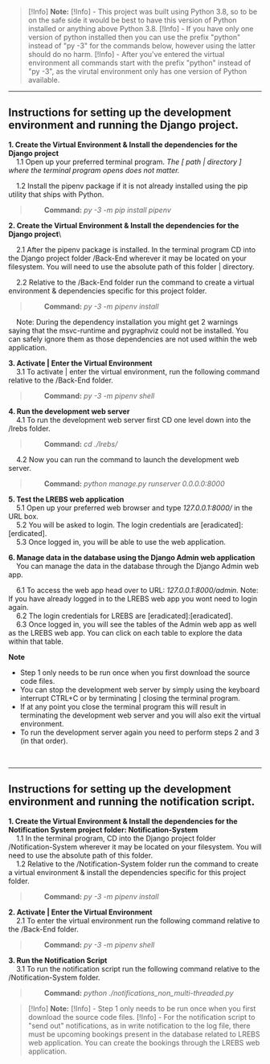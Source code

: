 > [!Info] **Note:**
> [!Info] - This project was built using Python 3.8, so to be on the safe side it would be best to have this version of Python installed or anything above Python 3.8.
> [!Info] - If you have only one version of python installed then you can use the prefix "python" instead of "py -3" for the commands below, however using the latter should do no harm.
> [!Info] - After you've entered the virtual environment all commands start with the prefix "python" instead of "py -3", as the virutal environment only has one version of Python available.

---


## Instructions for setting up the development environment and running the Django project.
**1. Create the Virtual Environment & Install the dependencies for the Django project**\
&nbsp;&nbsp;&nbsp;&nbsp;1.1 Open up your preferred terminal program. *The [ path | directory ] where the terminal program opens does not matter.*

&nbsp;&nbsp;&nbsp;&nbsp;1.2 Install the pipenv package if it is not already installed using the pip utility that ships with Python.

> &nbsp;&nbsp;&nbsp;&nbsp;&nbsp;&nbsp;&nbsp;&nbsp;**Command:** *py -3 -m pip install pipenv*

**2. Create the Virtual Environment & Install the dependencies for the Django project**\

&nbsp;&nbsp;&nbsp;&nbsp;2.1 After the pipenv package is installed. In the terminal program CD into the Django project folder /Back-End wherever it may be located on your filesystem. You will need to use the absolute path of this folder | directory.

&nbsp;&nbsp;&nbsp;&nbsp;2.2 Relative to the /Back-End folder run the command to create a virtual environment & dependencies specific for this project folder.

> &nbsp;&nbsp;&nbsp;&nbsp;&nbsp;&nbsp;&nbsp;&nbsp;**Command:** *py -3 -m pipenv install*

&nbsp;&nbsp;&nbsp;&nbsp;Note: During the dependency installation you might get 2 warnings saying that the msvc-runtime and pygraphviz could not be installed. You can safely ignore them as those dependencies are not used within the web application.

**3. Activate | Enter  the Virtual Environment**\
&nbsp;&nbsp;&nbsp;&nbsp;3.1 To activate | enter the virtual environment, run the following command relative to the /Back-End folder.

> &nbsp;&nbsp;&nbsp;&nbsp;&nbsp;&nbsp;&nbsp;&nbsp;**Command:** *py -3 -m pipenv shell*

**4. Run the development web server**\
&nbsp;&nbsp;&nbsp;&nbsp;4.1 To run the development web server first CD one level down into the /lrebs folder.

> &nbsp;&nbsp;&nbsp;&nbsp;&nbsp;&nbsp;&nbsp;&nbsp;**Command:** *cd ./lrebs/*

&nbsp;&nbsp;&nbsp;&nbsp;4.2 Now you can run the command to launch the development web server.

> &nbsp;&nbsp;&nbsp;&nbsp;&nbsp;&nbsp;&nbsp;&nbsp;**Command:** *python manage.py runserver 0.0.0.0:8000*

**5. Test the LREBS web application**\
&nbsp;&nbsp;&nbsp;&nbsp;5.1 Open up your preferred web browser and type *127.0.0.1:8000/* in the URL box.\
&nbsp;&nbsp;&nbsp;&nbsp;5.2 You will be asked to login. The login credentials are \[eradicated\]:\[erdicated].\
&nbsp;&nbsp;&nbsp;&nbsp;5.3 Once logged in, you will be able to use the web application.

**6. Manage data in the database using the Django Admin web application**\
&nbsp;&nbsp;&nbsp;&nbsp;You can manage the data in the database through the Django Admin web app.

&nbsp;&nbsp;&nbsp;&nbsp;6.1 To access the web app head over to URL: *127.0.0.1:8000/admin*. Note: If you have already logged in to the LREBS web app you wont need to login again.\
&nbsp;&nbsp;&nbsp;&nbsp;6.2 The login credentials for LREBS are \[eradicated\]:\[eradicated\].\
&nbsp;&nbsp;&nbsp;&nbsp;6.3 Once logged in, you will see the tables of the Admin web app as well as the LREBS web app. You can click on each table to explore the data within that table.

**Note**
- Step 1 only needs to be run once when you first download the source code files.
- You can stop the development web server by simply using the keyboard interrupt CTRL+C or by terminating | closing the terminal program.
- If at any point you close the terminal program this will result in terminating the development web server and you will also exit the virtual environment.
- To run the development server again you need to perform steps 2 and 3 (in that order).

<br>

---

## Instructions for setting up the development environment and running the notification script.

**1. Create the Virtual Environment & Install the dependencies for the Notification System project folder: Notification-System**\
&nbsp;&nbsp;&nbsp;&nbsp;1.1 In the terminal program, CD into the Django project folder /Notification-System wherever it may be located on your filesystem. You will need to use the absolute path of this folder.\
&nbsp;&nbsp;&nbsp;&nbsp;1.2 Relative to the /Notification-System folder run the command to create a virtual environment & install the dependencies specific for this project folder.

> &nbsp;&nbsp;&nbsp;&nbsp;&nbsp;&nbsp;&nbsp;&nbsp;**Command:** *py -3 -m pipenv install*

**2. Activate | Enter the Virtual Environment**\
&nbsp;&nbsp;&nbsp;&nbsp;2.1 To enter the virtual environment run the following command relative to the /Back-End folder.

> &nbsp;&nbsp;&nbsp;&nbsp;&nbsp;&nbsp;&nbsp;&nbsp;**Command:** *py -3 -m pipenv shell*

**3. Run the Notification Script**\
&nbsp;&nbsp;&nbsp;&nbsp;3.1 To run the notification script run the following command relative to the /Notification-System folder.

> &nbsp;&nbsp;&nbsp;&nbsp;&nbsp;&nbsp;&nbsp;&nbsp;**Command:** *python ./notifications_non_multi-threaded.py*


> [!Info] **Note:**
> [!Info] - Step 1 only needs to be run once when you first download the source code files.
> [!Info] - For the notification script to "send out" notifications, as in write notification to the log file, there must be upcoming bookings present in the database related to LREBS web application. You can create the bookings through the LREBS web application.